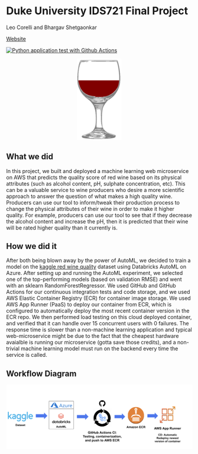# Duke University IDS721 Final Project
Leo Corelli and Bhargav Shetgaonkar

[Website](https://u3fd6dambz.us-east-1.awsapprunner.com/)


[![Python application test with Github Actions](https://github.com/leocorelli/IDS-721-final-proj/actions/workflows/main.yml/badge.svg)](https://github.com/leocorelli/IDS-721-final-proj/actions/workflows/main.yml)

<p align="center">
  <img src="https://github.com/leocorelli/IDS-721-final-proj/blob/main/images/Red_Wine_picto.png" width="120" />
</p>


## What we did
In this project, we built and deployed a machine learning web microservice on AWS that predicts the quality score of red wine based on its physical attributes (such as alcohol content, pH, sulphate concentration, etc). This can be a valuable service to wine producers who desire a more scientific approach to answer the question of what makes a high quality wine. Producers can use our tool to inform/tweak their production process to change the physical attributes of their wine in order to make it higher quality. For example, producers can use our tool to see that if they decrease the alcohol content and increase the pH, then it is predicted that their wine will be rated higher quality than it currently is.

## How we did it
After both being blown away by the power of AutoML, we decided to train a model on the [kaggle red wine quality](https://www.kaggle.com/datasets/uciml/red-wine-quality-cortez-et-al-2009) dataset using Databricks AutoML on Azure. After setting up and running the AutoML experiment, we selected one of the top-performing models (based on validation RMSE) and went with an sklearn RandomForestRegressor. We used GitHub and GitHub Actions for our continuous integration tests and code storage, and we used AWS Elastic Container Registry (ECR) for container image storage. We used AWS App Runner (PaaS) to deploy our container from ECR, which is configured to automatically deploy the most recent container version in the ECR repo. We then performed load testing on this cloud deployed container, and verified that it can handle over 15 concurrent users with 0 failures. The response time is slower than a non-machine learning application and typical web-microservice might be due to the fact that the cheapest hardware avaialble is running our microservice (gotta save those credits), and a non-trivial machine learning model must run on the backend every time the service is called. 

## Workflow Diagram

<p align="center">
  <img src="https://github.com/leocorelli/IDS-721-final-proj/blob/main/images/workflow%20diagram.png" width="800" />
</p>
